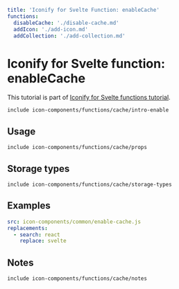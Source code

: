 ```yaml
title: 'Iconify for Svelte Function: enableCache'
functions:
  disableCache: './disable-cache.md'
  addIcon: './add-icon.md'
  addCollection: './add-collection.md'
```

# Iconify for Svelte function: enableCache

This tutorial is part of [Iconify for Svelte functions tutorial](./index.md#functions).

`include icon-components/functions/cache/intro-enable`

## Usage

`include icon-components/functions/cache/props`

## Storage types

`include icon-components/functions/cache/storage-types`

## Examples

```yaml
src: icon-components/common/enable-cache.js
replacements:
  - search: react
    replace: svelte
```

## Notes

`include icon-components/functions/cache/notes`
